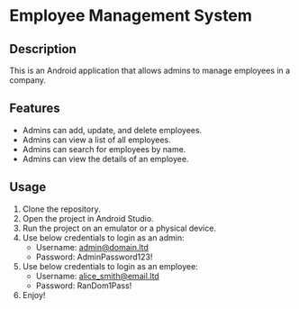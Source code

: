 # Employee Management System

## Description
This is an Android application that allows admins to manage employees in a company.

## Features
- Admins can add, update, and delete employees.
- Admins can view a list of all employees.
- Admins can search for employees by name.
- Admins can view the details of an employee.

## Usage
1. Clone the repository.
2. Open the project in Android Studio.
3. Run the project on an emulator or a physical device.
4. Use below credentials to login as an admin:
   - Username: admin@domain.ltd
   - Password: AdminPassword123!
5. Use below credentials to login as an employee:
   - Username: alice_smith@email.ltd
   - Password: RanDom1Pass!
6. Enjoy!